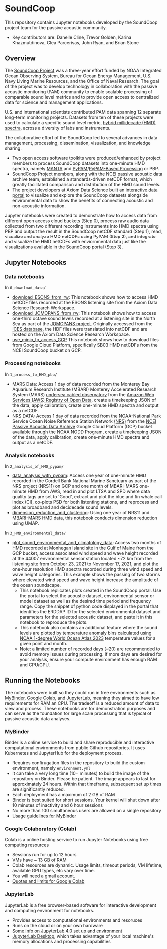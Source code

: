 # SoundCoop
This repository contains Jupyter notebooks developed by the SoundCoop project team for the passive acoustic community.
- Key contributors are: Danelle Cline, Trevor Golden, Karina Khazmutdinova, Clea Parcerisas, John Ryan, and Brian Stone

## Overview
The [SoundCoop Project](https://www.ncei.noaa.gov/products/passive-acoustic-data#tab-6801) was a three-year effort funded by NOAA Integrated Ocean Observing System, Bureau for Ocean Energy Management, U.S. Navy Living Marine Resources, and the Office of Naval Research. The goal of the project was to develop technology in collaboration with the passive acoustic monitoring (PAM) community to enable scalable processing of comparable sound level metrics and to provide open access to centralized data for science and management applications. 

U.S. and international scientists contributed PAM data spanning 12 separate long-term monitoring projects. Datasets from ten of these projects were used to calculate a specific sound level metric, [hybrid millidecade (HMD) spectra](https://doi.org/10.1121/10.0003324), across a diversity of labs and instruments.

The collaborative effort of the SoundCoop led to several advances in data management, processing, dissemination, visualization, and knowledge sharing. 
* Two open access software toolkits were produced/enhanced by project members to process SoundCoop datasets into one-minute HMD spectra, namely [MANTA](https://bitbucket.org/CLO-BRP/manta-wiki/wiki/Home) and [PyPAM](https://github.com/lifewatch/pypam)/[PyPAM-Based Processing](https://pypi.org/project/mbari-pbp/) or PBP.
* SoundCoop Project members, along with the NCEI passive acoustic data archive team, established a standards-driven netCDF format, which greatly facilitated comparison and distribution of the HMD sound levels.
* The project developers at Axiom Data Science built an [interactive data portal](https://soundcoop.portal.axds.co/#) to visualize and explore the SoundCoop datasets alongside environmental data to show the benefits of connecting acoustic and non-acoustic information.

Jupyter notebooks were created to demonstrate how to access data from different open access cloud buckets (Step 0), process raw audio data collected from two different recording instruments into HMD spectra using PBP and output the result in the SoundCoop netCDF standard (Step 1), read, visualize and analyze HMD netCDFs using PyPAM (Step 2), and integrate and visualize the HMD netCDFs with enviornmental data just like the visualizations available in the SoundCoop portal (Step 3).

## Jupyter Notebooks

### Data notebooks
In `0_download_data/`
 
* [download_ESONS_from_rw](https://github.com/ioos/soundcoop/blob/main/0_download_data/download_ESONS_from_rw.ipynb): This notebook shows how to access HMD netCDF files recorded at the ESONS listening site from the Axiom Data Science Research Workspace.
* [download_JOMOPANS_from_rw](https://github.com/ioos/soundcoop/blob/main/0_download_data/download_JOMOPANS_from_rw.ipynb): This notebook shows how to access one-third octave sound levels recorded at a listening site in the North Sea as part of the [JOMOPANS project](https://northsearegion.eu/jomopans/). Originally accessed from the [ICES database](https://www.ices.dk/data/data-portals/Pages/Continuous-Noise.aspx), the HDF files were translated into netCDF and are hosted on the Axiom Data Science Research Workspace.
* [use_minio_to_access_GCP](https://github.com/ioos/soundcoop/blob/main/0_download_data/use_minio_to_access_GCP.ipynb)  This notebook shows how to download files from Google Cloud Platform, specifically SB03 HMD netCDFs from the NCEI SoundCoop bucket on GCP.

### Processing notebooks 
In `1_process_to_HMD_pbp/`

* MARS Data: Access 1 day of data recorded from the Monterey Bay Aquarium Research Institute (MBARI) Monterey Accelerated Research System (MARS) [undersea cabled observatory](https://www.mbari.org/data/passive-acoustic-data/) from the [Amazon Web Services (AWS) Registry of Open Data](https://www.mbari.org/project/open-acoustic-data/), create a timekeeping JSON of the data, apply calibration, create one-minute HMD spectra and output as a netCDF.
* NRS DATA: Access 1 day of data recorded from the NOAA-National Park Service Ocean Noise Reference Station Network [(NRS)](https://www.pmel.noaa.gov/acoustics/ocean-noise-reference.html) from the [NCEI Passive Acoustic Data Archive](https://www.ncei.noaa.gov/products/passive-acoustic-data) Google Cloud Platform (GCP) bucket available through the NOAA NODD Program, create a timekeeping JSON of the data, apply calibration, create one-minute HMD spectra and output as a netCDF.

### Analysis notebooks 

In `2_analysis_of_HMD_pypam/`

* [data_analysis_with_pypam](https://github.com/ioos/soundcoop/blob/main/2_analysis_of_HMD_pypam/data_analysis_with_pypam.ipynb): Access one year of one-minute HMD recorded in the Cordell Bank National Marine Sanctuary as part of the NRS project (NRS11) on GCP and one month of MBARI-MARS one-minute HMD from AWS, read in and plot LTSA and SPD where data quality tags are set to 'Good', extract and plot the blue and fin whale call index (CI), co-plots PSD for both listenting stations, and reprocess and plot as broadband and decidecade sound levels.
* [dimension_reduction_and_clustering](https://github.com/ioos/soundcoop/blob/main/2_analysis_of_HMD_pypam/dimension_reduction_and_clustering.ipynb): Using one year of NRS11 and MBARI-MARS HMD data, this notebook conducts dimension reduction using UMAP.

In `3_HMD_environmental_data/`
* [plot_sound_environmental_and_climatology_data](https://github.com/ioos/soundcoop/blob/main/3_HMD_environmental_data/plot_sound_environmental_and_climatology_data.ipynb): Access two months of HMD recorded at Monhegan Island site in the Gulf of Maine from the GCP bucket, access associated wind speed and wave height recorded at the 44007 environmental sensor station located ~72 km from the listening site from October 23, 2021 to November 17, 2021, and plot the one-hour resolution HMD spectra recorded during three wind speed and wave height categories. This example shows the passing of two storms where elevated wind speed and wave height increase the amplitude of the ocean soundscape.
  + This notebook replicates plots created in the SoundCoop portal. Use the portal to select the acoustic dataset, environmental sensor or model dataset as well as the desired time period and frequency range. Copy the snippet of python code displayed in the portal that identifies the ERDDAP ID for the selected environmental dataset and parameters for the selected acoustic dataset, and paste it in this notebook to reproduce the plots.
  + This notebook also contains an additional feature where the sound levels are plotted by temperature anomaly bins calculated using [NOAA 1-degree World Ocean Atlas 2023](https://www.ncei.noaa.gov/products/world-ocean-atlas) temperature values for a given point and month.
  + Note: a limited number of recorded days (~20) are recommended to avoid memory issues during processing. If more days are desired for your analysis, ensure your compute environment has enough RAM and CPU/GPU.

## Running the Notebooks
The notebooks were built so they could run in free environments such as [MyBinder](https://mybinder.org/), [Google Colab](https://colab.research.google.com/), and [JupyterLab](https://jupyter.org/), meaning they aimed to have low requirements for RAM an CPU. The tradeoff is a reduced amount of data to view and process. These notebooks are for demonstration purposes and can serve as the foundation for large scale processing that is typical of passive acoustic data analyses. 

### MyBinder
Binder is a online service to build and share reproducible and interactive computational environments from public Github repositories. It uses Kubernetes and JupyterHub for the deployment process.
* Requires confirugation files in the repository to build the custom environment, namely `environment.yml` 
* It can take a very long time (10+ minutes) to build the image of the repository on Binder. Please be patient. The image appears to last for approximately 24 hours. Within that timeframe, subsequent set up times are significantly reduced.
* Each deployment has a maximum of 2 GB of RAM
* Binder is best suited for short sessions. Your kernel will shut down after 10 minutes of inactivity and 6 hour sessions
* No more than 100 simultaneous users are allowed on a single repository
* [Usage guidelines for MyBinder](https://mybinder.readthedocs.io/en/latest/about/user-guidelines.html)

### Google Colaboratory (Colab)
Colab is a online hosting service to run Jupyter Notebooks using free computing resources
* Sessions run for up to 12 hours
* VMs have ~ 13 GB of RAM
* Colab resources are dynamic. Usage limits, timeout periods, VM lifetime, available GPU types, etc vary over time.
* You will need a gmail account.
* [Quotas and limits for Google Colab](https://cloud.google.com/colab/docs/quotas)

### JupyterLab
JupyterLab is a free browser-based software for interactive development and computing environment for notebooks.
* Provides access to computational environments and resoruces
* Runs on the cloud or on your own hardware
* [Some info on JupyterLab 4.0 set up and environment](https://lwn.net/Articles/936340/)
* [JupyterLab Desktop](https://github.com/jupyterlab/jupyterlab-desktop), which takes advantage of your local machine's memory allocations and processing capabilities

